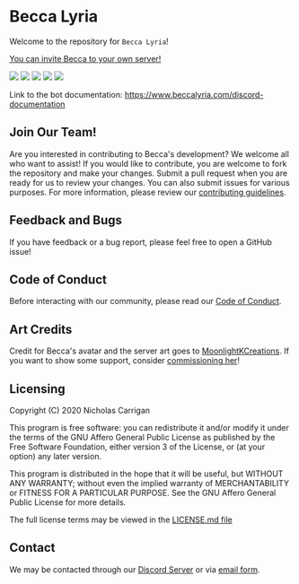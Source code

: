 # Becca Lyria

Welcome to the repository for `Becca Lyria`!

[You can invite Becca to your own server!](http://invite.beccalyria.com)

![](https://img.shields.io/codeclimate/maintainability/BeccaLyria/discord-bot)
![](https://img.shields.io/codeclimate/issues/BeccaLyria/discord-bot)
![](https://img.shields.io/codeclimate/tech-debt/BeccaLyria/discord-bot)
![](https://img.shields.io/lgtm/alerts/github/BeccaLyria/discord-bot)
![](https://img.shields.io/lgtm/grade/javascript/github/BeccaLyria/discord-bot)

Link to the bot documentation: https://www.beccalyria.com/discord-documentation

## Join Our Team!

Are you interested in contributing to Becca's development? We welcome all who want to assist! If you would like to contribute, you are welcome to fork the repository and make your changes. Submit a pull request when you are ready for us to review your changes. You can also submit issues for various purposes. For more information, please review our [contributing guidelines](./CONTRIBUTING.md).

## Feedback and Bugs

If you have feedback or a bug report, please feel free to open a GitHub issue!

## Code of Conduct

Before interacting with our community, please read our [Code of Conduct](CODE_OF_CONDUCT.md).

## Art Credits

Credit for Becca's avatar and the server art goes to [MoonlightKCreations](https://www.instagram.com/moonlightkcreations/). If you want to show some support, consider [commissioning her](https://meitanteimoonlight.wixsite.com/moonlightkcreations/commissions)!

## Licensing

Copyright (C) 2020 Nicholas Carrigan

This program is free software: you can redistribute it and/or modify it under the terms of the GNU Affero General Public License as published by the Free Software Foundation, either version 3 of the License, or (at your option) any later version.

This program is distributed in the hope that it will be useful, but WITHOUT ANY WARRANTY; without even the implied warranty of MERCHANTABILITY or FITNESS FOR A PARTICULAR PURPOSE.  See the GNU Affero General Public License for more details.

The full license terms may be viewed in the [LICENSE.md file](./LICENSE.md)

## Contact

We may be contacted through our [Discord Server](http://chat.nhcarrigan.com) or via [email form](https://contact.nhcarrigan.com).

